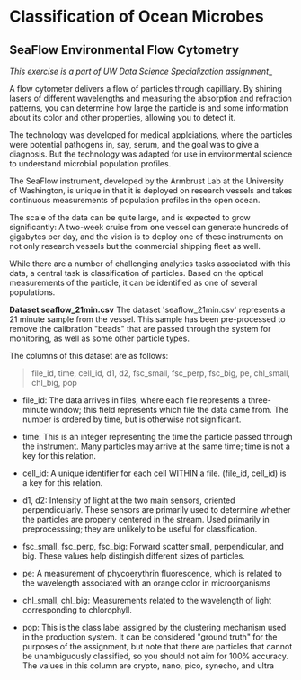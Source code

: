 # Classification of Ocean Microbes

## SeaFlow Environmental Flow Cytometry

_This exercise is a part of UW Data Science Specialization assignment__

A flow cytometer delivers a flow of particles through capilliary. By shining lasers of different wavelengths and measuring the absorption and refraction patterns, you can determine how large the particle is and some information about its color and other properties, allowing you to detect it.

The technology was developed for medical applciations, where the particles were potential pathogens in, say, serum, and the goal was to give a diagnosis. But the technology was adapted for use in environmental science to understand microbial population profiles.

The SeaFlow instrument, developed by the Armbrust Lab at the University of Washington, is unique in that it is deployed on research vessels and takes continuous measurements of population profiles in the open ocean.

The scale of the data can be quite large, and is expected to grow significantly: A two-week cruise from one vessel can generate hundreds of gigabytes per day, and the vision is to deploy one of these instruments on not only research vessels but the commercial shipping fleet as well.

While there are a number of challenging analytics tasks associated with this data, a central task is classification of particles. Based on the optical measurements of the particle, it can be identified as one of several populations.

**Dataset seaflow_21min.csv**
The dataset 'seaflow\_21min.csv' represents a 21 minute sample from the vessel. This sample has been pre-processed to remove the calibration "beads" that are passed through the system for monitoring, as well as some other particle types.

The columns of this dataset are as follows:
> file\_id, time, cell\_id, d1, d2, fsc\_small, fsc\_perp, fsc\_big, pe, chl\_small, chl\_big, pop

* file_id: The data arrives in files, where each file represents a three-minute window; this field represents which file the data came from. The number is ordered by time, but is otherwise not significant.

* time: This is an integer representing the time the particle passed through the instrument. Many particles may arrive at the same time; time is not a key for this relation.

* cell_id: A unique identifier for each cell WITHIN a file. (file_id, cell_id) is a key for this relation.

* d1, d2: Intensity of light at the two main sensors, oriented perpendicularly. These sensors are primarily used to determine whether the particles are properly centered in the stream. Used primarily in preprocesssing; they are unlikely to be useful for classification.

* fsc_small, fsc_perp, fsc_big: Forward scatter small, perpendicular, and big. These values help distingish different sizes of particles.

* pe: A measurement of phycoerythrin fluorescence, which is related to the wavelength associated with an orange color in microorganisms

* chl_small, chl_big: Measurements related to the wavelength of light corresponding to chlorophyll.

* pop: This is the class label assigned by the clustering mechanism used in the production system. It can be considered "ground truth" for the purposes of the assignment, but note that there are particles that cannot be unambiguously classified, so you should not aim for 100% accuracy. The values in this column are crypto, nano, pico, synecho, and ultra

